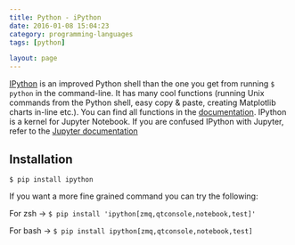 ```yaml
---
title: Python - iPython
date: 2016-01-08 15:04:23
category: programming-languages
tags: [python]

layout: page
---
```


[IPython](http://ipython.org/) is an improved Python shell than the one you get from running `$ python` in the command-line. It has many cool functions (running Unix commands from the Python shell, easy copy & paste, creating Matplotlib charts in-line etc.). You can find all functions in the [documentation](http://ipython.readthedocs.io/en/stable/).
IPython is a kernel for Jupyter Notebook. If you are confused IPython with Jupyter, refer to the [Jupyter documentation](http://jupyter.readthedocs.io/en/latest/ipython/content-ipython.html)

## Installation

    $ pip install ipython

If you want a more fine grained command you can try the following:

For zsh -> `$ pip install 'ipython[zmq,qtconsole,notebook,test]'`

For bash -> `$ pip install ipython[zmq,qtconsole,notebook,test]`

